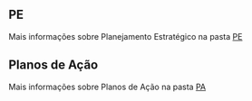 ## PE

Mais informações sobre Planejamento Estratégico na pasta [PE](https://drive.google.com/drive/u/1/folders/1FYYt0iHP9Lbc7s0H6vMaPRHrn5Qr8O58?ogsrc=32 "PE")


## Planos de Ação

Mais informações sobre Planos de Ação na pasta [PA](https://drive.google.com/drive/u/1/folders/1MrhLR9hGQBLXkQZCE5wkVK-0ZGgm86ss?ogsrc=32 "PA")